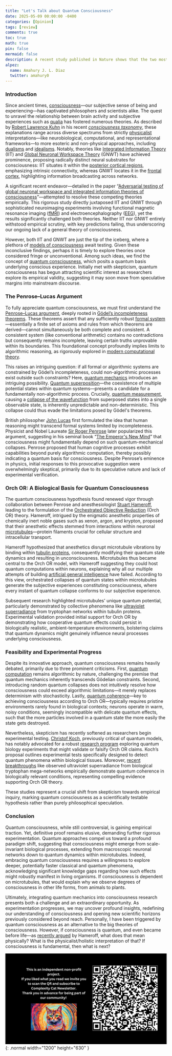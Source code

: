 ```yaml
---
title: "Let's Talk about Quantum Consciousness"
date: 2025-05-09 00:00:00 -0400
categories: [Opinion]
tags: [review]
comments: true
toc: true 
math: true
pin: false
mermaid: false
description: A recent study published in Nature shows that the two most accepted theories to explain consciousness turn out to be insufficient, leaving room for a potential general theory of consciousness. Among all the possible models of consciousness, today I will talk about quantum consciousness, a narrative that has received multiple criticisms and much skepticism, but has recently begun to be experimentally supported. 
alpez:
  name: Amahury J. L. Diaz
  twitter: amahury0
---
```

### Introduction
Since ancient times, [consciousness](https://en.wikipedia.org/wiki/Consciousness)—our subjective sense of being and experiencing—has captivated philosophers and scientists alike. The quest to unravel the relationship between brain activity and subjective experiences such as [qualia](https://en.wikipedia.org/wiki/Qualia) has fostered numerous theories. As described by [Robert Lawrence Kuhn](https://en.wikipedia.org/wiki/Robert_Lawrence_Kuhn) in his recent [ _consciousness taxonomy_](https://www.sciencedirect.com/science/article/pii/S0079610723001128?via%3Dihub), these explanations range across diverse spectrums from strictly [physicalist](https://en.wikipedia.org/wiki/Physicalism) interpretations—like neurobiological, computational, and representational frameworks—to more esoteric and non-physical approaches, including [dualisms](https://en.wikipedia.org/wiki/Dualism) and [idealisms](https://en.wikipedia.org/wiki/Idealism). Notably, theories like [Integrated Information Theory](https://en.wikipedia.org/wiki/Integrated_information_theory) (IIT) and [Global Neuronal Workspace Theory](https://en.wikipedia.org/wiki/Global_workspace_theory) (GNWT) have achieved prominence, proposing radically distinct neural substrates for consciousness: IIT situates it within the [posterior cortical regions](https://en.wikipedia.org/wiki/Posterior_cortex), emphasizing intrinsic connectivity, whereas GNWT locates it in the [frontal cortex](https://en.wikipedia.org/wiki/Frontal_lobe), highlighting information broadcasting across networks.

A significant recent endeavor—detailed in the paper “[Adversarial testing of global neuronal workspace and integrated information theories of consciousness](https://www.nature.com/articles/s41586-025-08888-1)”—attempted to resolve these competing theories empirically. This rigorous study directly juxtaposed IIT and GNWT through sophisticated neuroimaging experiments involving functional magnetic resonance imaging ([fMRI](https://en.wikipedia.org/wiki/Functional_magnetic_resonance_imaging)) and electroencephalography ([EEG](https://en.wikipedia.org/wiki/Electroencephalography)), yet the results significantly challenged both theories. Neither IIT nor GNWT entirely withstood empirical scrutiny, with key predictions failing, thus underscoring our ongoing lack of a general theory of consciousness.

However, both IIT and GNWT are just the tip of the iceberg, where a plethora of [models of consciousness](https://en.wikipedia.org/wiki/Models_of_consciousness) await testing. Given these inconclusive findings, perhaps it is timely to explore theories once considered fringe or unconventional. Among such ideas, we find the concept of [quantum consciousness](https://en.wikipedia.org/wiki/Quantum_mind), which posits a quantum basis underlying conscious experience. Initially met with skepticism, quantum consciousness has begun attracting scientific interest as researchers explore its empirical validity, suggesting it may soon move from speculative margins into mainstream discourse.

### The Penrose–Lucas Argument
To fully appreciate quantum consciousness, we must first understand the [Penrose–Lucas argument](https://en.wikipedia.org/wiki/Penrose%E2%80%93Lucas_argument), deeply rooted in [Gödel’s incompleteness theorems](https://en.wikipedia.org/wiki/G%C3%B6del%27s_incompleteness_theorems). These theorems assert that any sufficiently robust [formal system](https://en.wikipedia.org/wiki/Formal_system)—essentially a finite set of axioms and rules from which theorems are derived—cannot simultaneously be both complete and consistent. A consistent system (like conventional arithmetic) contains no contradictions but consequently remains incomplete, leaving certain truths unprovable within its boundaries. This foundational concept profoundly implies limits to algorithmic reasoning, as rigorously explored in [modern computational theory](https://en.wikipedia.org/wiki/Theory_of_computation).

This raises an intriguing question: if all formal or algorithmic systems are constrained by Gödel’s incompleteness, could non-algorithmic processes exist outside such constraints? Here, [quantum mechanics](https://en.wikipedia.org/wiki/Quantum_mechanics) introduces an intriguing possibility. [Quantum superposition](https://en.wikipedia.org/wiki/Quantum_superposition)—the coexistence of multiple potential states within quantum systems—presents a candidate for a fundamentally non-algorithmic process. Crucially, [quantum measurement](https://en.wikipedia.org/wiki/Measurement_problem), causing a [collapse of the wavefunction](https://en.wikipedia.org/wiki/Wave_function_collapse) from superposed states into a single observable state, is inherently unpredictable and non-deterministic. This collapse could thus evade the limitations posed by Gödel's theorems.

British philosopher [John Lucas](https://en.wikipedia.org/wiki/John_Lucas_(philosopher)) first formulated the idea that human reasoning might transcend formal systems limited by incompleteness. Physicist and Nobel Laureate [Sir Roger Penrose](https://en.wikipedia.org/wiki/Roger_Penrose) later popularized this argument, suggesting in his seminal book “[The Emperor's New Mind](https://en.wikipedia.org/wiki/The_Emperor%27s_New_Mind)” that consciousness might fundamentally depend on such quantum-mechanical collapses. Penrose proposed that human cognitive processes exhibit capabilities beyond purely algorithmic computation, thereby possibly indicating a quantum basis for consciousness. Despite Penrose’s eminence in physics, initial responses to this provocative suggestion were overwhelmingly skeptical, primarily due to its speculative nature and lack of experimental verification.

### Orch OR: A Biological Basis for Quantum Consciousness
The quantum consciousness hypothesis found renewed vigor through collaboration between Penrose and anesthesiologist [Stuart Hameroff](https://en.wikipedia.org/wiki/Stuart_Hameroff), leading to the formulation of the [Orchestrated Objective Reduction](https://en.wikipedia.org/wiki/Orchestrated_objective_reduction) (Orch OR) theory. Hameroff, intrigued by the enigmatic anesthetic properties of chemically inert noble gases such as xenon, argon, and krypton, proposed that their anesthetic effects stemmed from interactions within neuronal [microtubules](https://en.wikipedia.org/wiki/Microtubule)—protein filaments crucial for cellular structure and intracellular transport. 

Hameroff hypothesized that anesthetics disrupt microtubule vibrations by binding within [tubulin proteins](https://en.wikipedia.org/wiki/Tubulin), consequently modifying their quantum state dynamics and resulting in unconsciousness. Microtubules thus became central to the Orch OR model, with Hameroff suggesting they could host quantum computations within neurons, explaining why all our multiple attempts of building [artificial general intelligence](https://en.wikipedia.org/wiki/Artificial_general_intelligence) have failed. According to this view, orchestrated collapses of quantum states within microtubules generate the subjective experiences constituting consciousness, where every instant of quantum collapse conforms to our subjective experience. 

Subsequent research highlighted microtubules' unique quantum potential, particularly demonstrated by collective phenomena like [ultraviolet superradiance](https://en.wikipedia.org/wiki/Superradiance) from tryptophan networks within tubulin proteins. Experimental validation provided initial support for Orch OR by demonstrating how cooperative quantum effects could persist in biologically realistic, ambient-temperature environments, bolstering claims that quantum dynamics might genuinely influence neural processes underlying consciousness.

### Feasibility and Experimental Progress
Despite its innovative approach, quantum consciousness remains heavily debated, primarily due to three prominent criticisms. First, [quantum computation](https://en.wikipedia.org/wiki/Quantum_computing) remains algorithmic by nature, challenging the premise that quantum mechanics inherently transcends Gödelian constraints. Second, introducing random quantum collapses does not intuitively resolve how consciousness could exceed algorithmic limitations—it merely replaces determinism with stochasticity. Lastly, [quantum coherence](https://en.wikipedia.org/wiki/Quantum_decoherence)—key to achieving consciousness according to Orch OR—typically requires pristine environments rarely found in biological contexts; neurons operate in warm, noisy conditions, seemingly incompatible with delicate quantum effects, such that the more particles involved in a quantum state the more easily the state gets destroyed.

Nevertheless, skepticism has recently softened as researchers begin experimental testing. [Christof Koch](https://en.wikipedia.org/wiki/Christof_Koch), previously critical of quantum models, has notably advocated for a robust [research program](https://www.mdpi.com/1099-4300/26/6/460) exploring quantum biology experiments that might validate or falsify Orch OR claims. Koch’s proposal outlines experimental tests specifically designed to detect quantum phenomena within biological tissues. Moreover, [recent breakthroughs](https://pubs.acs.org/doi/10.1021/acs.jpcb.3c07936) like observed ultraviolet superradiance from biological tryptophan mega-networks empirically demonstrate quantum coherence in biologically relevant conditions, representing compelling evidence supporting Orch OR theory.

These studies represent a crucial shift from skepticism towards empirical inquiry, marking quantum consciousness as a scientifically testable hypothesis rather than purely philosophical speculation.

### Conclusion
Quantum consciousness, while still controversial, is gaining empirical traction. Yet, definitive proof remains elusive, demanding further rigorous experimentation. Quantum approaches compel us toward a profound paradigm shift, suggesting that consciousness might emerge from scale-invariant biological processes, extending from macroscopic neuronal networks down to quantum dynamics within microtubules. Indeed, embracing quantum consciousness requires a willingness to explore deeper, potentially faster classical and quantum phenomena, acknowledging significant knowledge gaps regarding how such effects might robustly manifest in living organisms. If consciousness is dependent on microtubules, that would explain why we observe degrees of consciousness in other life forms, from animals to plants. 

Ultimately, integrating quantum mechanics into consciousness research presents both a challenge and an extraordinary opportunity. As experimentation progresses, we may uncover profound insights, redefining our understanding of consciousness and opening new scientific horizons previously considered beyond reach. Personally, I have been triggered by quantum consciousness as an alternative to the big theories of consciousness. However, if consciousness is quantum, and even became before life—as [recently argued](https://www.youtube.com/watch?v=XA9Q5p9ODac) by Hameroff, what does that mean physically? What is the physicalist/holistic interpretation of that? If consciousness is fundamental, then what is next?

![Desktop View](/assets/img/fix/complexity-cat-newsletter.png){: .normal width="1200" height="630" }
